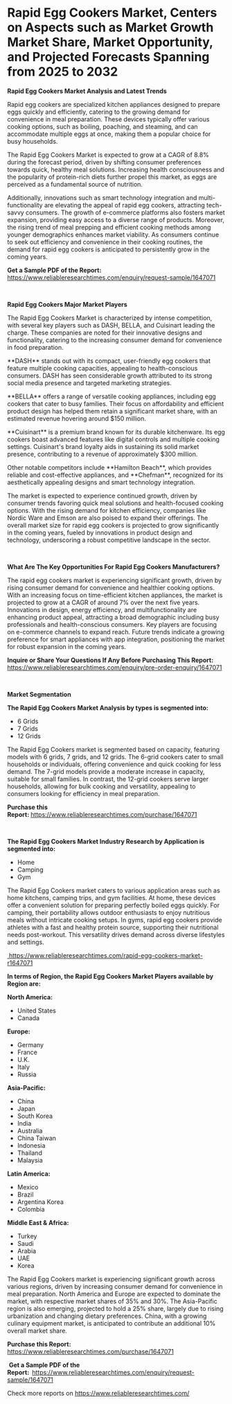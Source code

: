 <p><h1>Rapid Egg Cookers Market, Centers on Aspects such as Market Growth Market Share, Market Opportunity, and Projected Forecasts Spanning from 2025 to 2032</h1></p><p><strong>Rapid Egg Cookers Market Analysis and Latest Trends</strong></p>
<p><p>Rapid egg cookers are specialized kitchen appliances designed to prepare eggs quickly and efficiently, catering to the growing demand for convenience in meal preparation. These devices typically offer various cooking options, such as boiling, poaching, and steaming, and can accommodate multiple eggs at once, making them a popular choice for busy households.</p><p>The Rapid Egg Cookers Market is expected to grow at a CAGR of 8.8% during the forecast period, driven by shifting consumer preferences towards quick, healthy meal solutions. Increasing health consciousness and the popularity of protein-rich diets further propel this market, as eggs are perceived as a fundamental source of nutrition. </p><p>Additionally, innovations such as smart technology integration and multi-functionality are elevating the appeal of rapid egg cookers, attracting tech-savvy consumers. The growth of e-commerce platforms also fosters market expansion, providing easy access to a diverse range of products. Moreover, the rising trend of meal prepping and efficient cooking methods among younger demographics enhances market viability. As consumers continue to seek out efficiency and convenience in their cooking routines, the demand for rapid egg cookers is anticipated to persistently grow in the coming years.</p></p>
<p><strong>Get a Sample PDF of the Report:&nbsp;</strong> <a href="https://www.reliableresearchtimes.com/enquiry/request-sample/1647071?utm_campaign=3004&utm_medium=2&utm_source=Github&utm_content=ia&utm_term=29032025&utm_id=rapid-egg-cookers">https://www.reliableresearchtimes.com/enquiry/request-sample/1647071</a></p>
<p>&nbsp;</p>
<p><strong>Rapid Egg Cookers Major Market Players</strong></p>
<p><p>The Rapid Egg Cookers Market is characterized by intense competition, with several key players such as DASH, BELLA, and Cuisinart leading the charge. These companies are noted for their innovative designs and functionality, catering to the increasing consumer demand for convenience in food preparation.</p><p>**DASH** stands out with its compact, user-friendly egg cookers that feature multiple cooking capacities, appealing to health-conscious consumers. DASH has seen considerable growth attributed to its strong social media presence and targeted marketing strategies. </p><p>**BELLA** offers a range of versatile cooking appliances, including egg cookers that cater to busy families. Their focus on affordability and efficient product design has helped them retain a significant market share, with an estimated revenue hovering around $150 million.</p><p>**Cuisinart** is a premium brand known for its durable kitchenware. Its egg cookers boast advanced features like digital controls and multiple cooking settings. Cuisinart's brand loyalty aids in sustaining its solid market presence, contributing to a revenue of approximately $300 million.</p><p>Other notable competitors include **Hamilton Beach**, which provides reliable and cost-effective appliances, and **Chefman**, recognized for its aesthetically appealing designs and smart technology integration.</p><p>The market is expected to experience continued growth, driven by consumer trends favoring quick meal solutions and health-focused cooking options. With the rising demand for kitchen efficiency, companies like Nordic Ware and Emson are also poised to expand their offerings. The overall market size for rapid egg cookers is projected to grow significantly in the coming years, fueled by innovations in product design and technology, underscoring a robust competitive landscape in the sector.</p></p>
<p>&nbsp;</p>
<p><strong>What Are The Key Opportunities For Rapid Egg Cookers Manufacturers?</strong></p>
<p><p>The rapid egg cookers market is experiencing significant growth, driven by rising consumer demand for convenience and healthier cooking options. With an increasing focus on time-efficient kitchen appliances, the market is projected to grow at a CAGR of around 7% over the next five years. Innovations in design, energy efficiency, and multifunctionality are enhancing product appeal, attracting a broad demographic including busy professionals and health-conscious consumers. Key players are focusing on e-commerce channels to expand reach. Future trends indicate a growing preference for smart appliances with app integration, positioning the market for robust expansion in the coming years.</p></p>
<p><strong>Inquire or Share Your Questions If Any Before Purchasing This Report:</strong> <a href="https://www.reliableresearchtimes.com/enquiry/pre-order-enquiry/1647071?utm_campaign=3004&utm_medium=2&utm_source=Github&utm_content=ia&utm_term=29032025&utm_id=rapid-egg-cookers">https://www.reliableresearchtimes.com/enquiry/pre-order-enquiry/1647071</a></p>
<p>&nbsp;</p>
<p><strong>Market Segmentation</strong></p>
<p><strong>The Rapid Egg Cookers Market Analysis by types is segmented into:</strong></p>
<p><ul><li>6 Grids</li><li>7 Grids</li><li>12 Grids</li></ul></p>
<p><p>The Rapid Egg Cookers market is segmented based on capacity, featuring models with 6 grids, 7 grids, and 12 grids. The 6-grid cookers cater to small households or individuals, offering convenience and quick cooking for less demand. The 7-grid models provide a moderate increase in capacity, suitable for small families. In contrast, the 12-grid cookers serve larger households, allowing for bulk cooking and versatility, appealing to consumers looking for efficiency in meal preparation.</p></p>
<p><strong>Purchase this Report:&nbsp;</strong><a href="https://www.reliableresearchtimes.com/purchase/1647071?utm_campaign=3004&utm_medium=2&utm_source=Github&utm_content=ia&utm_term=29032025&utm_id=rapid-egg-cookers">https://www.reliableresearchtimes.com/purchase/1647071</a></p>
<p>&nbsp;</p>
<p><strong>The Rapid Egg Cookers Market Industry Research by Application is segmented into:</strong></p>
<p><ul><li>Home</li><li>Camping</li><li>Gym</li></ul></p>
<p><p>The Rapid Egg Cookers market caters to various application areas such as home kitchens, camping trips, and gym facilities. At home, these devices offer a convenient solution for preparing perfectly boiled eggs quickly. For camping, their portability allows outdoor enthusiasts to enjoy nutritious meals without intricate cooking setups. In gyms, rapid egg cookers provide athletes with a fast and healthy protein source, supporting their nutritional needs post-workout. This versatility drives demand across diverse lifestyles and settings.</p></p>
<p><a href="https://www.reliableresearchtimes.com/rapid-egg-cookers-market-r1647071?utm_campaign=3004&utm_medium=2&utm_source=Github&utm_content=ia&utm_term=29032025&utm_id=rapid-egg-cookers">&nbsp;https://www.reliableresearchtimes.com/rapid-egg-cookers-market-r1647071</a></p>
<p><strong>In terms of Region, the Rapid Egg Cookers Market Players available by Region are:</strong></p>
<p>
    <p> <strong> North America: </strong>
        <ul>
            <li>United States</li>
            <li>Canada</li>
        </ul>
        </p> 
    <p> <strong> Europe: </strong>
        <ul>
            <li>Germany</li>
            <li>France</li>
            <li>U.K.</li>
            <li>Italy</li>
            <li>Russia</li>
        </ul>
        </p> 
    <p> <strong> Asia-Pacific: </strong>
        <ul>
            <li>China</li>
            <li>Japan</li>
            <li>South Korea</li>
            <li>India</li>
            <li>Australia</li>
            <li>China Taiwan</li>
            <li>Indonesia</li>
            <li>Thailand</li>
            <li>Malaysia</li>
        </ul>
        </p> 
    <p> <strong> Latin America: </strong>
        <ul>
            <li>Mexico</li>
            <li>Brazil</li>
            <li>Argentina Korea</li>
            <li>Colombia</li>
        </ul>
        </p> 
    <p> <strong> Middle East & Africa: </strong>
        <ul>
            <li>Turkey</li>
            <li>Saudi</li>
            <li>Arabia</li>
            <li>UAE</li>
            <li>Korea</li>
        </ul>
    </p>
    </p>
<p><p>The Rapid Egg Cookers market is experiencing significant growth across various regions, driven by increasing consumer demand for convenience in meal preparation. North America and Europe are expected to dominate the market, with respective market shares of 35% and 30%. The Asia-Pacific region is also emerging, projected to hold a 25% share, largely due to rising urbanization and changing dietary preferences. China, with a growing culinary equipment market, is anticipated to contribute an additional 10% overall market share.</p></p>
<p><strong>Purchase this Report: </strong><a href="https://www.reliableresearchtimes.com/purchase/1647071?utm_campaign=3004&utm_medium=2&utm_source=Github&utm_content=ia&utm_term=29032025&utm_id=rapid-egg-cookers">https://www.reliableresearchtimes.com/purchase/1647071</a></p>
<p>&nbsp;<strong>Get a Sample PDF of the Report:&nbsp;&nbsp;</strong><a href="https://www.reliableresearchtimes.com/enquiry/request-sample/1647071?utm_campaign=3004&utm_medium=2&utm_source=Github&utm_content=ia&utm_term=29032025&utm_id=rapid-egg-cookers">https://www.reliableresearchtimes.com/enquiry/request-sample/1647071</a></p>
<p><strong></strong></p>
<p>Check more reports on <a href="https://www.reliableresearchtimes.com/?utm_campaign=3004&utm_medium=2&utm_source=Github&utm_content=ia&utm_term=29032025&utm_id=rapid-egg-cookers">https://www.reliableresearchtimes.com/</a></p>